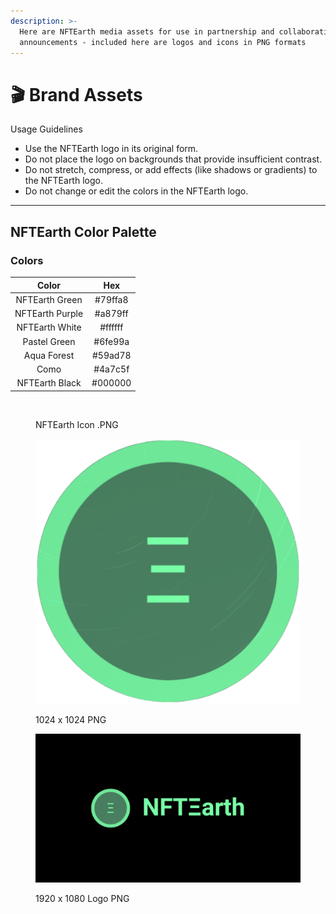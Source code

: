 ```yaml
---
description: >-
  Here are NFTEarth media assets for use in partnership and collaboration
  announcements - included here are logos and icons in PNG formats
---
```


# 🎬 Brand Assets

Usage Guidelines

* Use the NFTEarth logo in its original form.
* Do not place the logo on backgrounds that provide insufficient contrast.
* Do not stretch, compress, or add effects (like shadows or gradients) to the NFTEarth logo.
* Do not change or edit the colors in the NFTEarth logo.

***

## **NFTEarth Color Palette**

### Colors

<table data-full-width="false"><thead><tr><th align="center">Color</th><th align="center">Hex</th></tr></thead><tbody><tr><td align="center">NFTEarth Green</td><td align="center">#79ffa8</td></tr><tr><td align="center">NFTEarth Purple</td><td align="center">#a879ff</td></tr><tr><td align="center">NFTEarth White</td><td align="center">#ffffff</td></tr><tr><td align="center">Pastel Green</td><td align="center">#6fe99a</td></tr><tr><td align="center">Aqua Forest</td><td align="center">#59ad78</td></tr><tr><td align="center">Como</td><td align="center">#4a7c5f</td></tr><tr><td align="center">NFTEarth Black</td><td align="center">#000000</td></tr></tbody></table>



<figure><img src="../.gitbook/assets/NFTE_Icon.png" alt=""><figcaption><p>NFTEarth Icon .PNG</p></figcaption></figure>

<figure><img src="../.gitbook/assets/1024 x 1024.png" alt=""><figcaption><p>1024 x 1024 PNG</p></figcaption></figure>

<figure><img src="../.gitbook/assets/111111.png" alt=""><figcaption><p>1920 x 1080 Logo PNG</p></figcaption></figure>
